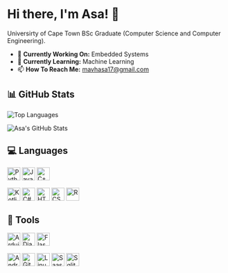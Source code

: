 # Hi there, I'm Asa! 👋

Universirty of Cape Town BSc Graduate (Computer Science and Computer Engineering).

- 🔭 **Currently Working On:** Embedded Systems
- 🌱 **Currently Learning:** Machine Learning
- 📫 **How To Reach Me:** mavhasa17@gmail.com

## 📊 GitHub Stats
![Top Languages](https://github-readme-stats-asamavhungu.vercel.app/api/top-langs/?username=asaMavhungu&layout=compact&langs_count=8)

![Asa's GitHub Stats](https://github-readme-stats-asamavhungu.vercel.app/api?username=asaMavhungu&show_icons=true&theme=radical) 

## 💻 Languages

<img src="https://cdn.jsdelivr.net/gh/devicons/devicon/icons/python/python-original.svg" width="30" alt="Python"> <img src="https://cdn.jsdelivr.net/gh/devicons/devicon/icons/java/java-original.svg" width="30" alt="Java"> <img src="https://cdn.jsdelivr.net/gh/devicons/devicon/icons/cplusplus/cplusplus-original.svg" width="30" alt="C++">

<img src="https://cdn.jsdelivr.net/gh/devicons/devicon/icons/kotlin/kotlin-original.svg" width="30" alt="Kotlin"> <img src="https://cdn.jsdelivr.net/gh/devicons/devicon/icons/csharp/csharp-original.svg" width="30" alt="C#">  <img src="https://cdn.jsdelivr.net/gh/devicons/devicon/icons/html5/html5-original.svg" width="30" alt="HTML"> <img src="https://cdn.jsdelivr.net/gh/devicons/devicon/icons/css3/css3-original.svg" width="30" alt="CSS">  <img src="https://cdn.jsdelivr.net/gh/devicons/devicon/icons/r/r-original.svg" width="30" alt="R"> 

## 🧰 Tools

<img src="https://cdn.jsdelivr.net/gh/devicons/devicon/icons/arduino/arduino-original.svg" width="30" alt="Arduino"> <img src="https://cdn.jsdelivr.net/gh/devicons/devicon/icons/django/django-plain.svg" width="30" alt="Django"> <img src="https://cdn.jsdelivr.net/gh/devicons/devicon/icons/flask/flask-original-wordmark.svg" width="30" alt="Flask"> 


<img src="https://cdn.jsdelivr.net/gh/devicons/devicon/icons/androidstudio/androidstudio-original.svg" height="30" alt="Android Studio"> <img src="https://cdn.jsdelivr.net/gh/devicons/devicon/icons/git/git-original.svg" height="30" alt="Git"> <img src="https://cdn.jsdelivr.net/gh/devicons/devicon/icons/linux/linux-original.svg" width="30" alt="Linux"> <img src="https://cdn.jsdelivr.net/gh/devicons/devicon/icons/sass/sass-original.svg" width="30" alt="Saas"> <img src="https://cdn.jsdelivr.net/gh/devicons/devicon/icons/sqlite/sqlite-original.svg" width="30" alt="Sqlite">
